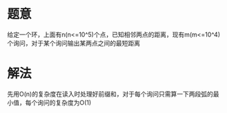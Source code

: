 # 题意
给定一个环，上面有n(n<=10^5)个点，已知相邻两点的距离，现有m(m<=10^4)个询问，对于某个询问输出某两点之间的最短距离

# 解法
先用O(n)的复杂度在读入时处理好前缀和，对于每个询问只需算一下两段弧的最小值，每个询问的复杂度为O(1)